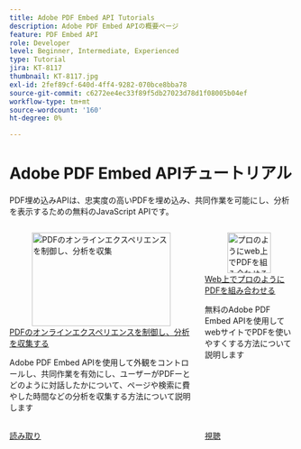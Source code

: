 ```yaml
---
title: Adobe PDF Embed API Tutorials
description: Adobe PDF Embed APIの概要ページ
feature: PDF Embed API
role: Developer
level: Beginner, Intermediate, Experienced
type: Tutorial
jira: KT-8117
thumbnail: KT-8117.jpg
exl-id: 2fef89cf-640d-4ff4-9282-070bce8bba78
source-git-commit: c6272ee4ec33f89f5db27023d78d1f08005b04ef
workflow-type: tm+mt
source-wordcount: '160'
ht-degree: 0%

---
```


# Adobe PDF Embed APIチュートリアル

PDF埋め込みAPIは、忠実度の高いPDFを埋め込み、共同作業を可能にし、分析を表示するための無料のJavaScript APIです。

<!-- START CARDS HTML - DO NOT MODIFY BY HAND -->
<div class="columns">
    <div class="column is-half-tablet is-half-desktop is-one-third-widescreen" aria-label="Control your PDF online experience and gather analytics">
        <div class="card" style="height: 100%; display: flex; flex-direction: column; height: 100%;">
            <div class="card-image">
                <figure class="image x-is-16by9">
                    <a href="https://experienceleague.adobe.com/ja/docs/acrobat-services-learn/tutorials/pdfembed/controlpdfexperience" title="PDFのオンラインエクスペリエンスを制御し、分析を収集" target="_self" rel="referrer">
                        <img class="is-bordered-r-small" src="https://experienceleague.adobe.com/ja/docs/acrobat-services-learn/tutorials/pdfembed/media_13220573f1e6c61f8460bec79972ce19fb3af8428.png?width=400&format=webply&optimize=medium" alt="PDFのオンラインエクスペリエンスを制御し、分析を収集"
                             style="width: 100%; aspect-ratio: 16 / 9; object-fit: cover; overflow: hidden; display: block; margin: auto;">
                    </a>
                </figure>
            </div>
            <div class="card-content is-padded-small" style="display: flex; flex-direction: column; flex-grow: 1; justify-content: space-between;">
                <div class="top-card-content">
                    <p class="headline is-size-6 has-text-weight-bold">
                        <a href="https://experienceleague.adobe.com/ja/docs/acrobat-services-learn/tutorials/pdfembed/controlpdfexperience" target="_self" rel="referrer" title="PDFのオンラインエクスペリエンスを制御し、分析を収集">PDFのオンラインエクスペリエンスを制御し、分析を収集する</a>
                    </p>
                    <p class="is-size-6">Adobe PDF Embed APIを使用して外観をコントロールし、共同作業を有効にし、ユーザーがPDFーとどのように対話したかについて、ページや検索に費やした時間などの分析を収集する方法について説明します</p>
                </div>
                <a href="https://experienceleague.adobe.com/ja/docs/acrobat-services-learn/tutorials/pdfembed/controlpdfexperience" target="_self" rel="referrer" class="spectrum-Button spectrum-Button--outline spectrum-Button--primary spectrum-Button--sizeM" style="align-self: flex-start; margin-top: 1rem;">
                    <span class="spectrum-Button-label has-no-wrap has-text-weight-bold">読み取り</span>
                </a>
            </div>
        </div>
    </div>
    <div class="column is-half-tablet is-half-desktop is-one-third-widescreen" aria-label="Wrangle PDFs on the web like a pro">
        <div class="card" style="height: 100%; display: flex; flex-direction: column; height: 100%;">
            <div class="card-image">
                <figure class="image x-is-16by9">
                    <a href="https://experienceleague.adobe.com/ja/docs/events/adobe-developers-live-recordings/2021/oct2021/pdf-embed-api" title="プロのようにweb上でPDFを組み合わせる" target="_self" rel="referrer">
                        <img class="is-bordered-r-small" src="https://video.tv.adobe.com/v/337602/?quality=12&hidetitle=true&format=jpeg&nocache=1736799089651" alt="プロのようにweb上でPDFを組み合わせる"
                             style="width: 100%; aspect-ratio: 16 / 9; object-fit: cover; overflow: hidden; display: block; margin: auto;">
                    </a>
                </figure>
            </div>
            <div class="card-content is-padded-small" style="display: flex; flex-direction: column; flex-grow: 1; justify-content: space-between;">
                <div class="top-card-content">
                    <p class="headline is-size-6 has-text-weight-bold">
                        <a href="https://experienceleague.adobe.com/ja/docs/events/adobe-developers-live-recordings/2021/oct2021/pdf-embed-api" target="_self" rel="referrer" title="プロのようにweb上でPDFを組み合わせる">Web上でプロのようにPDFを組み合わせる</a>
                    </p>
                    <p class="is-size-6">無料のAdobe PDF Embed APIを使用してwebサイトでPDFを使いやすくする方法について説明します</p>
                </div>
                <a href="https://experienceleague.adobe.com/ja/docs/events/adobe-developers-live-recordings/2021/oct2021/pdf-embed-api" target="_self" rel="referrer" class="spectrum-Button spectrum-Button--outline spectrum-Button--primary spectrum-Button--sizeM" style="align-self: flex-start; margin-top: 1rem;">
                    <span class="spectrum-Button-label has-no-wrap has-text-weight-bold">視聴</span>
                </a>
            </div>
        </div>
    </div>
</div>
<!-- END CARDS HTML - DO NOT MODIFY BY HAND -->
